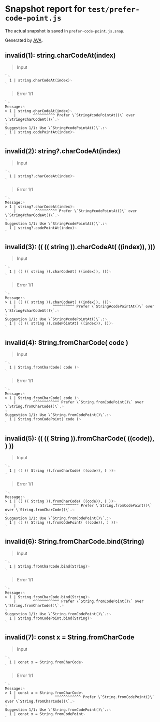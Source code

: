# Snapshot report for `test/prefer-code-point.js`

The actual snapshot is saved in `prefer-code-point.js.snap`.

Generated by [AVA](https://avajs.dev).

## invalid(1): string.charCodeAt(index)

> Input

    `␊
      1 | string.charCodeAt(index)␊
    `

> Error 1/1

    `␊
    Message:␊
    > 1 | string.charCodeAt(index)␊
        |        ^^^^^^^^^^ Prefer \`String#codePointAt()\` over \`String#charCodeAt()\`.␊
    ␊
    Suggestion 1/1: Use \`String#codePointAt()\`.:␊
      1 | string.codePointAt(index)␊
    `

## invalid(2): string?.charCodeAt(index)

> Input

    `␊
      1 | string?.charCodeAt(index)␊
    `

> Error 1/1

    `␊
    Message:␊
    > 1 | string?.charCodeAt(index)␊
        |         ^^^^^^^^^^ Prefer \`String#codePointAt()\` over \`String#charCodeAt()\`.␊
    ␊
    Suggestion 1/1: Use \`String#codePointAt()\`.:␊
      1 | string?.codePointAt(index)␊
    `

## invalid(3): (( (( string )).charCodeAt( ((index)), )))

> Input

    `␊
      1 | (( (( string )).charCodeAt( ((index)), )))␊
    `

> Error 1/1

    `␊
    Message:␊
    > 1 | (( (( string )).charCodeAt( ((index)), )))␊
        |                 ^^^^^^^^^^ Prefer \`String#codePointAt()\` over \`String#charCodeAt()\`.␊
    ␊
    Suggestion 1/1: Use \`String#codePointAt()\`.:␊
      1 | (( (( string )).codePointAt( ((index)), )))␊
    `

## invalid(4): String.fromCharCode( code )

> Input

    `␊
      1 | String.fromCharCode( code )␊
    `

> Error 1/1

    `␊
    Message:␊
    > 1 | String.fromCharCode( code )␊
        |        ^^^^^^^^^^^^ Prefer \`String.fromCodePoint()\` over \`String.fromCharCode()\`.␊
    ␊
    Suggestion 1/1: Use \`String.fromCodePoint()\`.:␊
      1 | String.fromCodePoint( code )␊
    `

## invalid(5): (( (( String )).fromCharCode( ((code)), ) ))

> Input

    `␊
      1 | (( (( String )).fromCharCode( ((code)), ) ))␊
    `

> Error 1/1

    `␊
    Message:␊
    > 1 | (( (( String )).fromCharCode( ((code)), ) ))␊
        |                 ^^^^^^^^^^^^ Prefer \`String.fromCodePoint()\` over \`String.fromCharCode()\`.␊
    ␊
    Suggestion 1/1: Use \`String.fromCodePoint()\`.:␊
      1 | (( (( String )).fromCodePoint( ((code)), ) ))␊
    `

## invalid(6): String.fromCharCode.bind(String)

> Input

    `␊
      1 | String.fromCharCode.bind(String)␊
    `

> Error 1/1

    `␊
    Message:␊
    > 1 | String.fromCharCode.bind(String)␊
        |        ^^^^^^^^^^^^ Prefer \`String.fromCodePoint()\` over \`String.fromCharCode()\`.␊
    ␊
    Suggestion 1/1: Use \`String.fromCodePoint()\`.:␊
      1 | String.fromCodePoint.bind(String)␊
    `

## invalid(7): const x = String.fromCharCode

> Input

    `␊
      1 | const x = String.fromCharCode␊
    `

> Error 1/1

    `␊
    Message:␊
    > 1 | const x = String.fromCharCode␊
        |                  ^^^^^^^^^^^^ Prefer \`String.fromCodePoint()\` over \`String.fromCharCode()\`.␊
    ␊
    Suggestion 1/1: Use \`String.fromCodePoint()\`.:␊
      1 | const x = String.fromCodePoint␊
    `
